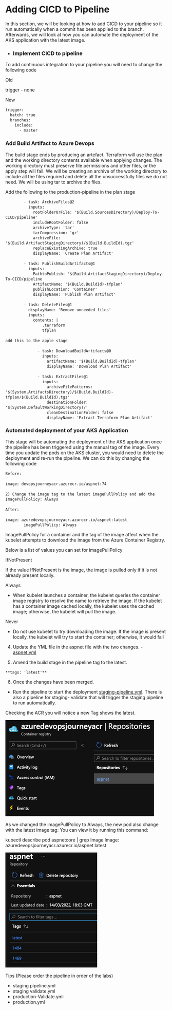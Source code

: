# Adding CICD to Pipeline 

In this section, we will be looking at how to add CICD to your pipeline so it run automatically when a commit has been applied to the branch. Afterwards, we will look at how you can automate the deployment of the AKS application with the latest image. 

- ### Implement CICD to pipeline

To add continuous integration to your pipeline you will need to change the following code 

Old 

trigger - none 

New 

```
trigger:
  batch: true 
  branches:
    include:
      - master

```
### Add Build Artifact to Azure Devops ###

The build stage ends by producing an artefact. Terraform will use the plan and the working directory contents available when applying changes. The working directory must preserve file permissions and other files, or the apply step will fail. We will be creating an archive of the working directory to include all the files required and delete all the unsuccessfully files we do not need. We will be using tar to archive the files. 

Add the following to the production-pipeline in the plan stage 

```
        - task: ArchiveFiles@2
          inputs:
            rootFolderOrFile: '$(Build.SourcesDirectory)/Deploy-To-CICD/pipeline'
            includeRootFolder: false
            archiveType: 'tar'
            tarCompression: 'gz'
            archiveFile: '$(Build.ArtifactStagingDirectory)/$(Build.BuildId).tgz'
            replaceExistingArchive: true
            displayName: 'Create Plan Artifact'

        - task: PublishBuildArtifacts@1
          inputs:
            PathtoPublish: '$(Build.ArtifactStagingDirectory)/Deploy-To-CICD/pipeline
            ArtifactName: '$(Build.BuildId)-tfplan'
            publishLocation: 'Container'
            displayName: 'Publish Plan Artifact'    

        - task: DeleteFiles@1
          displayName: 'Remove unneeded files'
          inputs:
            contents: |
                .terraform
                tfplan

add this to the apple stage 

              - task: DownloadBuildArtifacts@0
                inputs:
                  artifactName: '$(Build.BuildId)-tfplan'
                  displayName: 'Download Plan Artifact'

              - task: ExtractFiles@1
                inputs:
                  archiveFilePatterns: '$(System.ArtifactsDirectory)/$(Build.BuildId)-tfplan/$(Build.BuildId).tgz'
                  destinationFolder: '$(System.DefaultWorkingDirectory)/'
                  cleanDestinationFolder: false
                  displayName: 'Extract Terraform Plan Artifact'

```

### Automated deployment of your AKS Application ###

This stage will be automating the deployment of the AKS application once the pipeline has been triggered using the manual tag of the image. Every time you update the pods on the AKS cluster, you would need to delete the deployment and re-run the pipeline. We can do this by changing the following code 

```
Before:

image: devopsjourneyacr.azurecr.io/aspnet:74

2) Change the image tag to the latest imagePullPolicy and add the ImagePullPolicy: Always 

After: 

image: azuredevopsjourneyacr.azurecr.io/aspnet:latest
        imagePullPolicy: Always
```
 ImagePullPolicy for a container and the tag of the image affect when the kubelet attempts to download the image from the Azure Container Registry. 

Below is a list of values you can set for imagePullPolicy

IfNotPresent

If the value IfNotPresent is the image, the image is pulled only if it is not already present locally.

Always

- When kubelet launches a container, the kubelet queries the container image registry to resolve the name to retrieve the image. If the kubelet has a container image cached locally, the kubelet uses the cached image; otherwise, the kubelet will pull the image. 

Never

- Do not use kubelet to try downloading the image. If the image is present locally, the kubelet will try to start the container; otherwise, it would fail


4) Update the YML file in the aspnet file with the two changes. - [aspnet.yml](/Deploy-To-CICD/pipelines/scripts/aspnet.yaml)


5) Amend the build stage in the pipeline tag to the latest. 
```
**tags: 'latest'**

```

6) Once the changes have been merged.

- Run the pipeline to start the deployment [staging-pipeline.yml](/Deploy-To-CICD/pipelines/staging-validate.yml). There is also a pipeline for staging- validate that will trigger the staging pipeline to run automatically. 

Checking the ACR you will notice a new Tag shows the latest. 

![](/Deploy-To-CICD/images/updatedimage.png)


As we changed the imagePullPolicy to Always, the new pod also change with the latest image tag: You can view it by running this command: 

kubectl describe pod aspnetcore | grep Image Image: azuredevopsjourneyacr.azurecr.io/aspnet:latest

![](/Deploy-To-CICD/images/updatedimage1.png)


Tips (Please order the pipeline in order of the labs)

- staging pipeline.yml 
- staging validate.yml
- production-Validate.yml
- production.yml 
